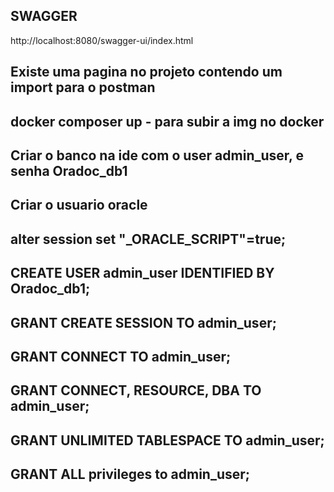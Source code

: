 ## SWAGGER
http://localhost:8080/swagger-ui/index.html
## Existe uma pagina no projeto contendo um import para o postman

## docker composer up - para subir a img no docker 

## Criar o banco na ide com o user admin_user, e senha Oradoc_db1

## Criar o usuario oracle
## alter session set "_ORACLE_SCRIPT"=true;
## CREATE USER admin_user IDENTIFIED BY Oradoc_db1;
## GRANT CREATE SESSION TO admin_user;
## GRANT CONNECT TO admin_user;
## GRANT CONNECT, RESOURCE, DBA TO admin_user;
## GRANT UNLIMITED TABLESPACE TO admin_user;
## GRANT ALL privileges to admin_user;


